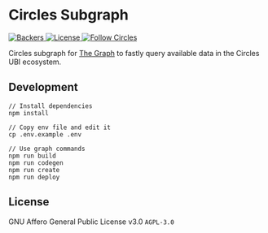 # Circles Subgraph

<p>
  <a href="https://opencollective.com/circles">
    <img src="https://opencollective.com/circles/supporters/badge.svg" alt="Backers">
  </a>
  <a href="https://github.com/CirclesUBI/circles-subgraph/blob/master/LICENSE">
    <img src="https://img.shields.io/badge/license-APGLv3-orange.svg" alt="License">
  </a>
  <a href="https://twitter.com/CirclesUBI">
    <img src="https://img.shields.io/twitter/follow/circlesubi.svg?label=follow+circles" alt="Follow Circles">
  </a>
</p>

Circles subgraph for [The Graph](https://thegraph.com/) to fastly query available data in the Circles UBI ecosystem.

## Development

```
// Install dependencies
npm install

// Copy env file and edit it
cp .env.example .env

// Use graph commands
npm run build
npm run codegen
npm run create
npm run deploy
```

## License

GNU Affero General Public License v3.0 `AGPL-3.0`
